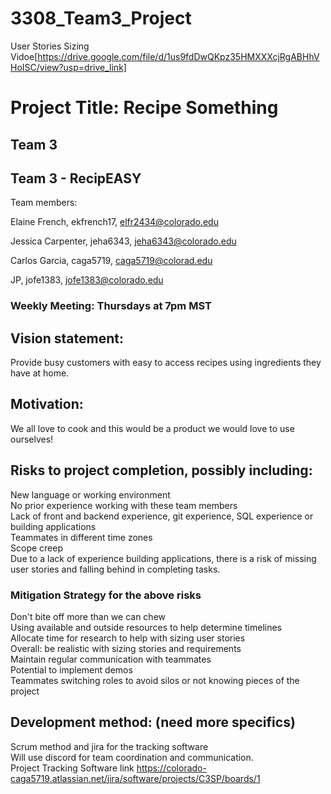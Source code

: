 # 3308_Team3_Project

User Stories Sizing Vidoe[https://drive.google.com/file/d/1us9fdDwQKpz35HMXXXcjRgABHhVHoISC/view?usp=drive_link]

# Project Title: Recipe Something

## Team 3

## Team 3 - RecipEASY

Team members: 

Elaine French, ekfrench17, elfr2434@colorado.edu

Jessica Carpenter, jeha6343, jeha6343@colorado.edu

Carlos Garcia, caga5719, caga5719@colorad.edu

JP, jofe1383, jofe1383@colorado.edu

### Weekly Meeting: Thursdays at 7pm MST 

## Vision statement: 
Provide busy customers with easy to access recipes using ingredients they have at home.

## Motivation: 
We all love to cook and this would be a product we would love to use ourselves!

## Risks to project completion, possibly including:
New language or working environment<br>
No prior experience working with these team members<br>
Lack of front and backend experience, git experience, SQL experience or building applications<br>
Teammates in different time zones<br>
Scope creep<br>
Due to a lack of experience building applications, there is a risk of missing user stories and falling behind in completing tasks.

### Mitigation Strategy for the above risks
Don't bite off more than we can chew<br>
Using available and outside resources to help determine timelines <br>
Allocate time for research to help with sizing user stories<br>
Overall: be realistic with sizing stories and requirements<br>
Maintain regular communication with teammates<br>
Potential to implement demos<br>
Teammates switching roles to avoid silos or not knowing pieces of the project<br>

## Development method: (need more specifics)
Scrum method and jira for the tracking software<br>
Will use discord for team coordination and communication.<br>
Project Tracking Software link https://colorado-caga5719.atlassian.net/jira/software/projects/C3SP/boards/1<br>

